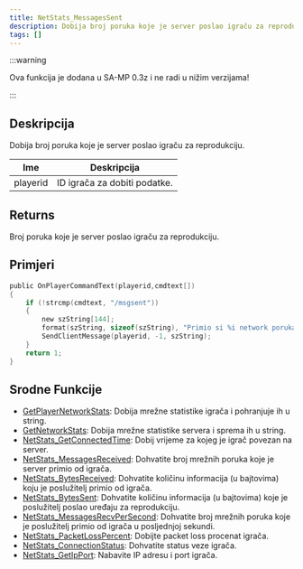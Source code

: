 ```yaml
---
title: NetStats_MessagesSent
description: Dobija broj poruka koje je server poslao igraču za reprodukciju.
tags: []
---
```


:::warning

Ova funkcija je dodana u SA-MP 0.3z i ne radi u nižim verzijama!

:::

## Deskripcija

Dobija broj poruka koje je server poslao igraču za reprodukciju.

| Ime      | Deskripcija                  |
| -------- | ---------------------------- |
| playerid | ID igrača za dobiti podatke. |

## Returns

Broj poruka koje je server poslao igraču za reprodukciju.

## Primjeri

```c
public OnPlayerCommandText(playerid,cmdtext[])
{
    if (!strcmp(cmdtext, "/msgsent"))
    {
        new szString[144];
        format(szString, sizeof(szString), "Primio si %i network poruka.", NetStats_MessagesSent(playerid));
        SendClientMessage(playerid, -1, szString);
    }
    return 1;
}
```

## Srodne Funkcije

- [GetPlayerNetworkStats](GetPlayerNetworkStats): Dobija mrežne statistike igrača i pohranjuje ih u string.
- [GetNetworkStats](GetNetworkStats): Dobija mrežne statistike servera i sprema ih u string.
- [NetStats_GetConnectedTime](NetStats_GetConnectedTime): Dobij vrijeme za kojeg je igrač povezan na server.
- [NetStats_MessagesReceived](NetStats_MessagesReceived): Dohvatite broj mrežnih poruka koje je server primio od igrača.
- [NetStats_BytesReceived](NetStats_BytesReceived): Dohvatite količinu informacija (u bajtovima) koju je poslužitelj primio od igrača.
- [NetStats_BytesSent](NetStats_BytesSent): Dohvatite količinu informacija (u bajtovima) koje je poslužitelj poslao uređaju za reprodukciju.
- [NetStats_MessagesRecvPerSecond](NetStats_MessagesRecvPerSecond): Dohvatite broj mrežnih poruka koje je poslužitelj primio od igrača u posljednjoj sekundi.
- [NetStats_PacketLossPercent](NetStats_PacketLossPercent): Dobijte packet loss procenat igrača.
- [NetStats_ConnectionStatus](NetStats_ConnectionStatus): Dohvatite status veze igrača.
- [NetStats_GetIpPort](NetStats_GetIpPort): Nabavite IP adresu i port igrača.
